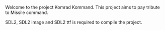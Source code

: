 Welcome to the project Komrad Kommand. This project aims to pay tribute to Missile command.

SDL2, SDL2 image and SDL2 ttf is required to compile the project.